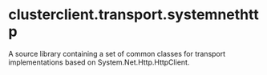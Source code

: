 # clusterclient.transport.systemnethttp
A source library containing a set of common classes for transport implementations based on System.Net.Http.HttpClient.
